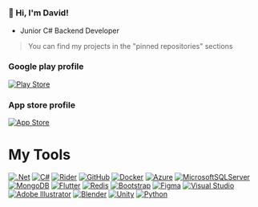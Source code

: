 #

### 👋 Hi, I'm David!
- Junior C# Backend Developer
> You can find my projects in the "pinned repositories" sections

### Google play profile 
[![Play Store](https://img.shields.io/badge/Google_Play-414141?style=for-the-badge&logo=google-play&logoColor=white)](https://play.google.com/store/apps/developer?id=Marquess)

### App store profile
[![App Store](https://img.shields.io/badge/Soon-App_Store-0D96F6?style=for-the-badge&logo=app-store&logoColor=white)](https://www.apple.com/app-store/)

# My Tools
[![.Net](https://img.shields.io/badge/.NET-5C2D91?style=for-the-badge&logo=.net&logoColor=white)](https://dotnet.microsoft.com/en-us/)
[![C#](https://img.shields.io/badge/-C%23-%234B275F.svg?style=for-the-badge&logo=C-sharp)](https://docs.microsoft.com/en-us/dotnet/csharp/)
[![Rider](https://img.shields.io/badge/Rider-000000.svg?style=for-the-badge&logo=Rider&logoColor=white&color=black&labelColor=crimson)](https://www.jetbrains.com/rider/)
[![GitHub](https://img.shields.io/badge/github-%23121011.svg?style=for-the-badge&logo=github&logoColor=white)](https://github.com)
[![Docker](https://img.shields.io/badge/docker-%230db7ed.svg?style=for-the-badge&logo=docker&logoColor=white)](https://www.docker.com)
[![Azure](https://img.shields.io/badge/azure-%230072C6.svg?style=for-the-badge&logo=microsoftazure&logoColor=white)](https://azure.microsoft.com/)
[![MicrosoftSQLServer](https://img.shields.io/badge/Microsoft%20SQL%20Sever-CC2927?style=for-the-badge&logo=microsoft%20sql%20server&logoColor=white)](https://www.microsoft.com/en-gb/sql-server/sql-server-downloads)
[![MongoDB](https://img.shields.io/badge/MongoDB-%234ea94b.svg?style=for-the-badge&logo=mongodb&logoColor=white)](https://www.mongodb.com)
[![Flutter](https://img.shields.io/badge/Flutter-%2302569B.svg?style=for-the-badge&logo=Flutter&logoColor=white)](https://flutter.dev)
[![Redis](https://img.shields.io/badge/redis-%23DD0031.svg?style=for-the-badge&logo=redis&logoColor=white)](https://redis.io)
[![Bootstrap](https://img.shields.io/badge/bootstrap-%23563D7C.svg?style=for-the-badge&logo=bootstrap&logoColor=white)](https://getbootstrap.com)
[![Figma](https://img.shields.io/badge/figma-%23F24E1E.svg?style=for-the-badge&logo=figma&logoColor=white)](https://www.figma.com)
[![Visual Studio](https://img.shields.io/badge/VisualStudio-5C2D91.svg?style=for-the-badge&logo=visual-studio&logoColor=white)](https://visualstudio.microsoft.com/downloads/)
[![Adobe Illustrator](https://img.shields.io/badge/adobeillustrator-%23FF9A00.svg?style=for-the-badge&logo=adobeillustrator&logoColor=white)](https://www.adobe.com/products/illustrator.html)
[![Blender](https://img.shields.io/badge/blender-%23F5792A.svg?style=for-the-badge&logo=blender&logoColor=white)](https://www.blender.org)
[![Unity](https://img.shields.io/badge/-Unity3D-090909?style=for-the-badge&logo=unity)](https://unity.com)
[![Python](https://img.shields.io/badge/python-%2314354C.svg?style=for-the-badge&logo=python&logoColor=white)](https://www.python.org)
